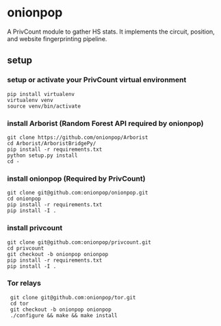 # onionpop

A PrivCount module to gather HS stats. It implements the circuit, position, and website fingerprinting pipeline.

## setup

### setup or activate your PrivCount virtual environment

```
pip install virtualenv
virtualenv venv
source venv/bin/activate
```

### install Arborist (Random Forest API required by onionpop)

```
git clone https://github.com/onionpop/Arborist
cd Arborist/ArboristBridgePy/
pip install -r requirements.txt
python setup.py install
cd -
```

### install onionpop (Required by PrivCount)

```
git clone git@github.com:onionpop/onionpop.git
cd onionpop
pip install -r requirements.txt
pip install -I .
```

### install privcount

```
git clone git@github.com:onionpop/privcount.git
cd privcount
git checkout -b onionpop onionpop
pip install -r requirements.txt
pip install -I .
```

### Tor relays

```
 git clone git@github.com:onionpop/tor.git
 cd tor
 git checkout -b onionpop onionpop
 ./configure && make && make install
```
